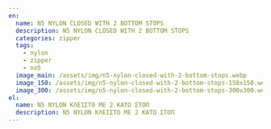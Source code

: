 ```yaml
---
en:
  name: N5 NYLON CLOSED WITH 2 BOTTOM STOPS
  description: N5 NYLON CLOSED WITH 2 BOTTOM STOPS
  categories: zipper
  tags:
    - nylon
    - zipper
    - no5
  image_main: /assets/img/n5-nylon-closed-with-2-bottom-stops.webp
  image_150: /assets/img/n5-nylon-closed-with-2-bottom-stops-150x150.webp
  image_300: /assets/img/n5-nylon-closed-with-2-bottom-stops-300x300.webp
el:
  name: N5 NYLON ΚΛΕΙΣΤΟ ΜΕ 2 ΚΑΤΩ ΣΤΟΠ
  description: N5 NYLON ΚΛΕΙΣΤΟ ΜΕ 2 ΚΑΤΩ ΣΤΟΠ
---
```

